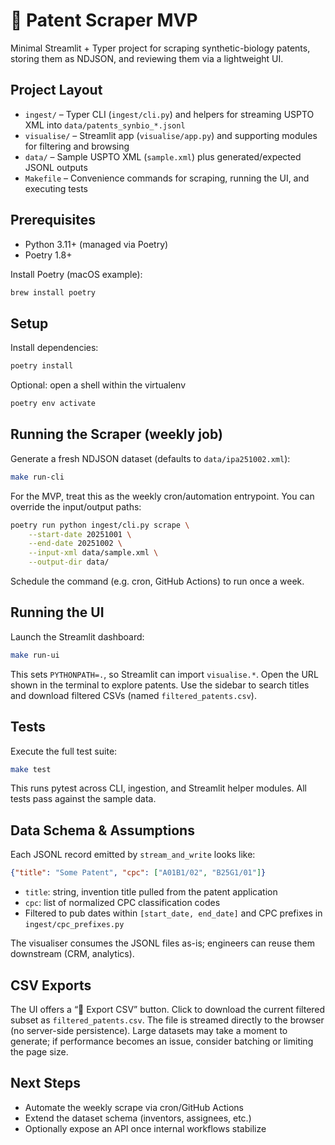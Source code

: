 # 🧬 Patent Scraper MVP

Minimal Streamlit + Typer project for scraping synthetic-biology patents, storing them as NDJSON, and reviewing them via a lightweight UI.

## Project Layout
- `ingest/` – Typer CLI (`ingest/cli.py`) and helpers for streaming USPTO XML into `data/patents_synbio_*.jsonl`
- `visualise/` – Streamlit app (`visualise/app.py`) and supporting modules for filtering and browsing
- `data/` – Sample USPTO XML (`sample.xml`) plus generated/expected JSONL outputs
- `Makefile` – Convenience commands for scraping, running the UI, and executing tests

## Prerequisites
- Python 3.11+ (managed via Poetry)
- Poetry 1.8+

Install Poetry (macOS example):
```bash
brew install poetry
```

## Setup
Install dependencies:
```bash
poetry install
```

Optional: open a shell within the virtualenv
```bash
poetry env activate
```

## Running the Scraper (weekly job)
Generate a fresh NDJSON dataset (defaults to `data/ipa251002.xml`):
```bash
make run-cli
```

For the MVP, treat this as the weekly cron/automation entrypoint. You can override the input/output paths:
```bash
poetry run python ingest/cli.py scrape \
    --start-date 20251001 \
    --end-date 20251002 \
    --input-xml data/sample.xml \
    --output-dir data/
```
Schedule the command (e.g. cron, GitHub Actions) to run once a week.

## Running the UI
Launch the Streamlit dashboard:
```bash
make run-ui
```
This sets `PYTHONPATH=.`, so Streamlit can import `visualise.*`. Open the URL shown in the terminal to explore patents. Use the sidebar to search titles and download filtered CSVs (named `filtered_patents.csv`).

## Tests
Execute the full test suite:
```bash
make test
```
This runs pytest across CLI, ingestion, and Streamlit helper modules. All tests pass against the sample data.

## Data Schema & Assumptions
Each JSONL record emitted by `stream_and_write` looks like:
```json
{"title": "Some Patent", "cpc": ["A01B1/02", "B25G1/01"]}
```
- `title`: string, invention title pulled from the patent application
- `cpc`: list of normalized CPC classification codes
- Filtered to pub dates within `[start_date, end_date]` and CPC prefixes in `ingest/cpc_prefixes.py`

The visualiser consumes the JSONL files as-is; engineers can reuse them downstream (CRM, analytics).

## CSV Exports
The UI offers a “💾 Export CSV” button. Click to download the current filtered subset as `filtered_patents.csv`. The file is streamed directly to the browser (no server-side persistence). Large datasets may take a moment to generate; if performance becomes an issue, consider batching or limiting the page size.

## Next Steps
- Automate the weekly scrape via cron/GitHub Actions
- Extend the dataset schema (inventors, assignees, etc.)
- Optionally expose an API once internal workflows stabilize
